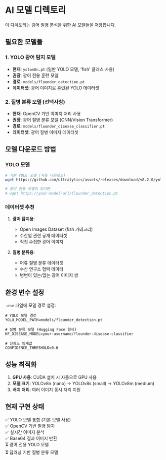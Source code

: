 # AI 모델 디렉토리

이 디렉토리는 광어 질병 분석을 위한 AI 모델들을 저장합니다.

## 필요한 모델들

### 1. YOLO 광어 탐지 모델
- **현재**: `yolov8n.pt` (일반 YOLO 모델, 'fish' 클래스 사용)
- **권장**: 광어 전용 훈련 모델
- **경로**: `models/flounder_detection.pt`
- **데이터셋**: 광어 이미지로 훈련된 YOLO 데이터셋

### 2. 질병 분류 모델 (선택사항)
- **현재**: OpenCV 기반 이미지 처리 사용
- **권장**: 광어 질병 분류 모델 (CNN/Vision Transformer)
- **경로**: `models/flounder_disease_classifier.pt`
- **데이터셋**: 광어 질병 이미지 데이터셋

## 모델 다운로드 방법

### YOLO 모델
```bash
# 기본 YOLO 모델 (자동 다운로드)
wget https://github.com/ultralytics/assets/releases/download/v8.2.0/yolov8n.pt

# 광어 전용 모델이 있다면
# wget https://your-model-url/flounder_detection.pt
```

### 데이터셋 추천

1. **광어 탐지용**: 
   - Open Images Dataset (fish 카테고리)
   - 수산업 관련 공개 데이터셋
   - 직접 수집한 광어 이미지

2. **질병 분류용**:
   - 어류 질병 분류 데이터셋
   - 수산 연구소 협력 데이터
   - 병변이 있는/없는 광어 이미지 쌍

## 환경 변수 설정

`.env` 파일에 모델 경로 설정:
```env
# YOLO 모델 경로
YOLO_MODEL_PATH=models/flounder_detection.pt

# 질병 분류 모델 (Hugging Face 형식)
HF_DISEASE_MODEL=your-username/flounder-disease-classifier

# 신뢰도 임계값
CONFIDENCE_THRESHOLD=0.6
```

## 성능 최적화

1. **GPU 사용**: CUDA 설치 시 자동으로 GPU 사용
2. **모델 크기**: YOLOv8n (nano) → YOLOv8s (small) → YOLOv8m (medium)
3. **배치 처리**: 여러 이미지 동시 처리 지원

## 현재 구현 상태

✅ YOLO 모델 통합 (기본 모델 사용)  
✅ OpenCV 기반 질병 탐지  
✅ 실시간 이미지 분석  
✅ Base64 결과 이미지 반환  
⏳ 광어 전용 YOLO 모델  
⏳ 딥러닝 기반 질병 분류 모델  